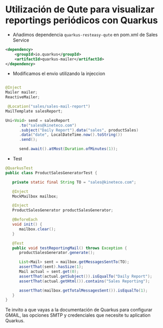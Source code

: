 # Utilización de Qute para visualizar reportings periódicos con Quarkus

* Añadimos dependencia `quarkus-resteasy-qute` en pom.xml de Sales Service
```xml
<dependency>
    <groupId>io.quarkus</groupId>
    <artifactId>quarkus-mailer</artifactId>
</dependency>
```

* Modificamos el envio utilizando la injeccion

```java

@Inject
Mailer mailer;
ReactiveMailer;

 @Location("sales/sales-mail-report")
MailTemplate salesReport;

Uni<Void> send = salesReport
      .to("sales@kineteco.com")
      .subject("Daily Report").data("sales", productSales)
      .data("date", LocalDateTime.now().toString())
      .send();

      send.await().atMost(Duration.ofMinutes(1));
```

* Test
```java
@QuarkusTest
public class ProductSalesGeneratorTest {

   private static final String TO = "sales@kineteco.com";

   @Inject
   MockMailbox mailbox;

   @Inject
   ProductSalesGenerator productSalesGenerator;

   @BeforeEach
   void init() {
      mailbox.clear();
   }

   @Test
   public void testReportingMail() throws Exception {
      productSalesGenerator.generate();

      List<Mail> sent = mailbox.getMessagesSentTo(TO);
      assertThat(sent).hasSize(1);
      Mail actual = sent.get(0);
      assertThat(actual.getSubject()).isEqualTo("Daily Report");
      assertThat(actual.getHtml()).contains("Sales Reporting");

      assertThat(mailbox.getTotalMessagesSent()).isEqualTo(1);
   }
}
```


Te invito a que vayas a la documentación de Quarkus para configurar GMAIL, 
las opciones SMTP y credenciales que necesite tu aplication Quarkus. 